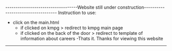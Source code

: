 -----------------------------------Website still under construction-----------------------------------
Instruction to use:
- click on the main.html
	+ if clicked on kmpg > redirect to kmpg main page
	+ if clicked on the back of the door > redirect to template of information about careers
-Thats it. Thanks for viewing this website 
------------------------------------------------------------------------------------------------------